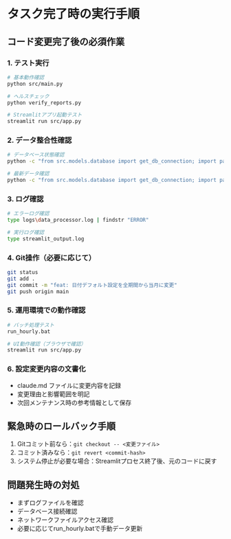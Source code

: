 # タスク完了時の実行手順

## コード変更完了後の必須作業

### 1. テスト実行
```bash
# 基本動作確認
python src/main.py

# ヘルスチェック
python verify_reports.py

# Streamlitアプリ起動テスト
streamlit run src/app.py
```

### 2. データ整合性確認
```bash
# データベース状態確認
python -c "from src.models.database import get_db_connection; import pandas as pd; conn = get_db_connection(); print(pd.read_sql('SELECT COUNT(*) FROM production_records', conn))"

# 最新データ確認
python -c "from src.models.database import get_db_connection; import pandas as pd; conn = get_db_connection(); print(pd.read_sql('SELECT MAX(input_datetime) FROM production_records', conn))"
```

### 3. ログ確認
```bash
# エラーログ確認
type logs\data_processor.log | findstr "ERROR"

# 実行ログ確認  
type streamlit_output.log
```

### 4. Git操作（必要に応じて）
```bash
git status
git add .
git commit -m "feat: 日付デフォルト設定を全期間から当月に変更"
git push origin main
```

### 5. 運用環境での動作確認
```bash
# バッチ処理テスト
run_hourly.bat

# UI動作確認（ブラウザで確認）
streamlit run src/app.py
```

### 6. 設定変更内容の文書化
- claude.md ファイルに変更内容を記録
- 変更理由と影響範囲を明記
- 次回メンテナンス時の参考情報として保存

## 緊急時のロールバック手順
1. Gitコミット前なら：`git checkout -- <変更ファイル>`
2. コミット済みなら：`git revert <commit-hash>`
3. システム停止が必要な場合：Streamlitプロセス終了後、元のコードに戻す

## 問題発生時の対処
- まずログファイルを確認
- データベース接続確認
- ネットワークファイルアクセス確認
- 必要に応じてrun_hourly.batで手動データ更新